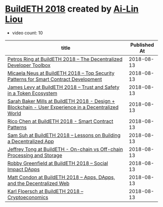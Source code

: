 # [BuildETH 2018](https://www.youtube.com/playlist?list=PLyHOL7sisyL4MeVSPh7kNVMm4zLpz1rPK) created by [Ai-Lin Liou](https://www.youtube.com/channel/UCNocT109fqve-csL65sGdSA)

* video count: 10 

| title                                                                                                                                              | Published At |
| -------------------------------------------------------------------------------------------------------------------------------------------------- | ------------ |
| [Petros Ring at BuildETH 2018 – The Decentralized Developer Toolbox](https://www.youtube.com/watch?v=n3fqfpa_oU8)                                  | 2018-08-13   |
| [Micaela Neus at BuildETH 2018 – Top Security Patterns for Smart Contract Development](https://www.youtube.com/watch?v=lvAkMKGRt2g)                | 2018-08-13   |
| [James Levy at BuildETH 2018 – Trust and Safety in a Token Ecosystem](https://www.youtube.com/watch?v=rqanbiD3iYM)                                 | 2018-08-13   |
| [Sarah Baker Mills at BuildETH 2018 - Design + Blockchain - User Experience in a Decentralized World](https://www.youtube.com/watch?v=tdUrCxZsdJE) | 2018-08-13   |
| [Rico Chen at BuildETH 2018 - Smart Contract Patterns](https://www.youtube.com/watch?v=YqOJyW5FP4o)                                                | 2018-08-13   |
| [Sam Suh at BuildETH 2018 – Lessons on Building a Decentralized App](https://www.youtube.com/watch?v=nlVfgfHIodg)                                  | 2018-08-13   |
| [Jeffrey Tong at BuildETH -  On-chain vs Off-chain Processing and Storage](https://www.youtube.com/watch?v=aEpLdKbPTV4)                            | 2018-08-13   |
| [Robby Greenfield at BuildETH 2018 – Social Impact DApps](https://www.youtube.com/watch?v=l1M5Q2aagdU)                                             | 2018-08-13   |
| [Matt Condon at BuildETH 2018 – Apps, DApps, and the Decentralized Web](https://www.youtube.com/watch?v=PpcsFPeLjcw)                               | 2018-08-13   |
| [Karl Floersch at BuildETH 2018 – Cryptoeconomics](https://www.youtube.com/watch?v=Z9_8vgwonE8)                                                    | 2018-08-13   |